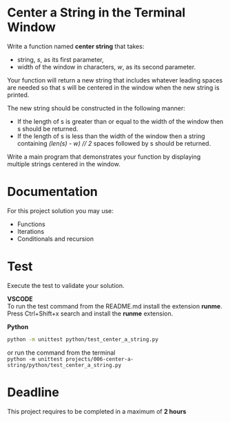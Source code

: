 # Center a String in the Terminal Window

Write a function named **center string** that takes:    
- string, *s*, as its first parameter,  
- width of the window in characters, *w*, as its second parameter. 

Your function will return a new string that includes whatever leading spaces are needed 
so that s will be centered in the window when the new string is printed.   

The new string should be constructed in the following manner:
- If the length of s is greater than or equal to the width of the window then s should be returned.
- If the length of s is less than the width of the window then a string containing *(len(s) - w) // 2* spaces followed by s should be returned.

Write a main program that demonstrates your function by displaying multiple strings centered in the window.


# Documentation

For this project solution you may use:

- Functions
- Iterations
- Conditionals and recursion


# Test
Execute the test to validate your solution.  

**VSCODE**   
To run the test command from the README.md install the extension **runme**. 
Press Ctrl+Shift+x search and install the **runme** extension. 


**Python**

```sh
python -m unittest python/test_center_a_string.py
```

or run the command from the terminal  
`python -m unittest projects/006-center-a-string/python/test_center_a_string.py`


# Deadline

This project requires to be completed in a maximum of **2 hours**
